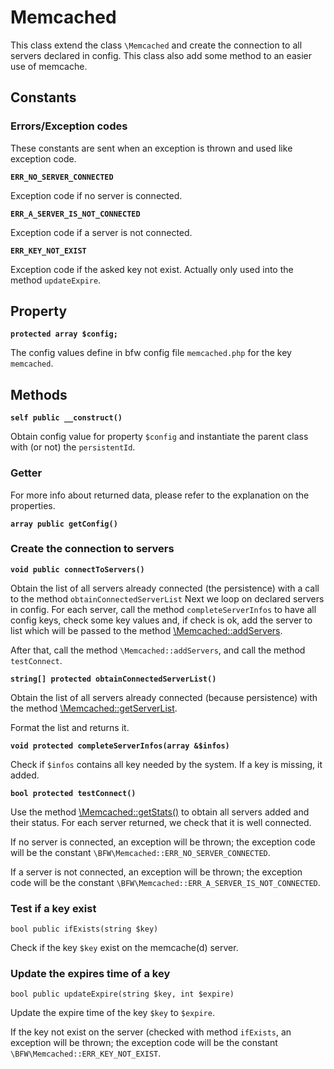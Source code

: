 # Memcached

This class extend the class `\Memcached` and create the connection to all servers declared in config.
This class also add some method to an easier use of memcache.

## Constants

### Errors/Exception codes

These constants are sent when an exception is thrown and used like exception code.

__`ERR_NO_SERVER_CONNECTED`__

Exception code if no server is connected.

__`ERR_A_SERVER_IS_NOT_CONNECTED`__

Exception code if a server is not connected.

__`ERR_KEY_NOT_EXIST`__

Exception code if the asked key not exist.
Actually only used into the method `updateExpire`.

## Property

__`protected array $config;`__

The config values define in bfw config file `memcached.php` for the key `memcached`.

## Methods

__`self public __construct()`__

Obtain config value for property `$config` and instantiate the parent class with (or not) the `persistentId`.

### Getter

For more info about returned data, please refer to the explanation on the properties.

__`array public getConfig()`__

### Create the connection to servers

__`void public connectToServers()`__

Obtain the list of all servers already connected (the persistence) with a call to the method `obtainConnectedServerList`
Next we loop on declared servers in config.
For each server, call the method `completeServerInfos` to have all config keys,
check some key values and, if check is ok, add the server to list which will be passed to the method
[\Memcached::addServers](http://php.net/manual/fr/memcached.addservers.php).

After that, call the method `\Memcached::addServers`, and call the method `testConnect`.

__`string[] protected obtainConnectedServerList()`__

Obtain the list of all servers already connected (because persistence) with the method
[\Memcached::getServerList](http://php.net/manual/fr/memcached.getserverlist.php).

Format the list and returns it.

__`void protected completeServerInfos(array &$infos)`__

Check if `$infos` contains all key needed by the system.
If a key is missing, it added.

__`bool protected testConnect()`__

Use the method [\Memcached::getStats()](http://php.net/manual/en/memcached.getstats.php) to obtain all servers added and their status.
For each server returned, we check that it is well connected.

If no server is connected, an exception will be thrown;
the exception code will be the constant `\BFW\Memcached::ERR_NO_SERVER_CONNECTED`.

If a server is not connected, an exception will be thrown;
the exception code will be the constant `\BFW\Memcached::ERR_A_SERVER_IS_NOT_CONNECTED`.

### Test if a key exist

`bool public ifExists(string $key)`

Check if the key `$key` exist on the memcache(d) server.

### Update the expires time of a key

`bool public updateExpire(string $key, int $expire)`

Update the expire time of the key `$key` to `$expire`.

If the key not exist on the server (checked with method `ifExists`, an exception will be thrown;
the exception code will be the constant `\BFW\Memcached::ERR_KEY_NOT_EXIST`.
